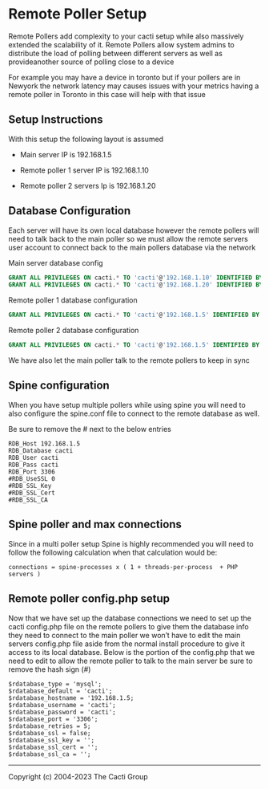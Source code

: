 # Remote Poller Setup

Remote Pollers add complexity to your cacti setup while also massively extended
the scalability of it.  Remote Pollers allow system admins to distribute
the load of polling between different servers as well as provideanother source
of polling close to a device

For example you may have a device in toronto but if your pollers are in Newyork
the network latency may causes issues with your metrics having a remote poller
in Toronto in this case will help with that issue

## Setup Instructions

With this setup the following layout is assumed

- Main server IP is 192.168.1.5

- Remote poller 1 server IP is 192.168.1.10

- Remote poller 2 servers Ip is 192.168.1.20

## Database Configuration

Each server will have its own local database however the remote pollers will
need to talk back to the main poller so we must allow the remote servers user
account to connect back to the main pollers database via the network

Main server database config

```sql
GRANT ALL PRIVILEGES ON cacti.* TO 'cacti'@'192.168.1.10' IDENTIFIED BY 'cacti';
GRANT ALL PRIVILEGES ON cacti.* TO 'cacti'@'192.168.1.20' IDENTIFIED BY 'cacti';
```

Remote poller 1 database configuration

```sql
GRANT ALL PRIVILEGES ON cacti.* TO 'cacti'@'192.168.1.5' IDENTIFIED BY 'cacti';
```

Remote poller 2 database configuration

```sql
GRANT ALL PRIVILEGES ON cacti.* TO 'cacti'@'192.168.1.5' IDENTIFIED BY 'cacti';
```

We have also let the main poller talk to the remote pollers to keep in sync

## Spine configuration

When you have setup multiple pollers while using spine you will need to also
configure the spine.conf file to connect to the remote database as well.

Be sure to remove the # next to the below entries

```console
RDB_Host 192.168.1.5
RDB_Database cacti
RDB_User cacti
RDB_Pass cacti
RDB_Port 3306
#RDB_UseSSL 0
#RDB_SSL_Key
#RDB_SSL_Cert
#RDB_SSL_CA
```

## Spine poller and max connections

Since in a multi poller setup Spine is highly recommended you will need
to follow the following calculation when that calculation would be:

```console
connections = spine-processes x ( 1 + threads-per-process  + PHP servers )
```

## Remote poller config.php setup

Now that we have set up the database connections we need to set up the cacti
config.php file on the remote pollers to give them the database info they need
to connect to the main poller we won’t have to edit the main servers config.php
file aside from the normal install procedure to give it access to its local
database. Below is the portion of the config.php that we need to edit to allow
the remote poller to talk to the main server be sure to remove the hash sign (#)

```console
$rdatabase_type = 'mysql';
$rdatabase_default = 'cacti';
$rdatabase_hostname = '192.168.1.5;
$rdatabase_username = 'cacti';
$rdatabase_password = 'cacti';
$rdatabase_port = '3306';
$rdatabase_retries = 5;
$rdatabase_ssl = false;
$rdatabase_ssl_key = '';
$rdatabase_ssl_cert = '';
$rdatabase_ssl_ca = '';
```

---
Copyright (c) 2004-2023 The Cacti Group

